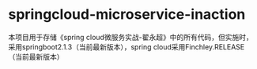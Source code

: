 # springcloud-microservice-inaction
本项目用于存储《spring cloud微服务实战-翟永超》中的所有代码，但实施时，采用springboot2.1.3（当前最新版本），spring cloud采用Finchley.RELEASE（当前最新版本）
